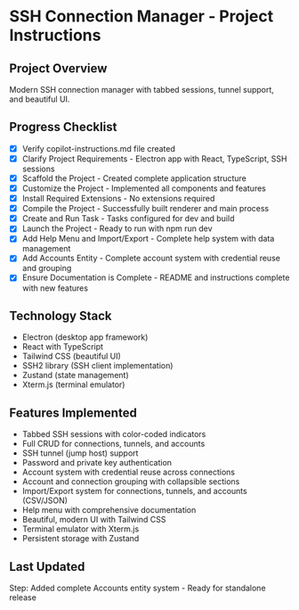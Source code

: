 # SSH Connection Manager - Project Instructions

## Project Overview
Modern SSH connection manager with tabbed sessions, tunnel support, and beautiful UI.

## Progress Checklist

- [x] Verify copilot-instructions.md file created
- [x] Clarify Project Requirements - Electron app with React, TypeScript, SSH sessions
- [x] Scaffold the Project - Created complete application structure
- [x] Customize the Project - Implemented all components and features
- [x] Install Required Extensions - No extensions required
- [x] Compile the Project - Successfully built renderer and main process
- [x] Create and Run Task - Tasks configured for dev and build
- [x] Launch the Project - Ready to run with npm run dev
- [x] Add Help Menu and Import/Export - Complete help system with data management
- [x] Add Accounts Entity - Complete account system with credential reuse and grouping
- [x] Ensure Documentation is Complete - README and instructions complete with new features

## Technology Stack
- Electron (desktop app framework)
- React with TypeScript
- Tailwind CSS (beautiful UI)
- SSH2 library (SSH client implementation)
- Zustand (state management)
- Xterm.js (terminal emulator)

## Features Implemented
- Tabbed SSH sessions with color-coded indicators
- Full CRUD for connections, tunnels, and accounts
- SSH tunnel (jump host) support
- Password and private key authentication
- Account system with credential reuse across connections
- Account and connection grouping with collapsible sections
- Import/Export system for connections, tunnels, and accounts (CSV/JSON)
- Help menu with comprehensive documentation
- Beautiful, modern UI with Tailwind CSS
- Terminal emulator with Xterm.js
- Persistent storage with Zustand

## Last Updated
Step: Added complete Accounts entity system - Ready for standalone release
